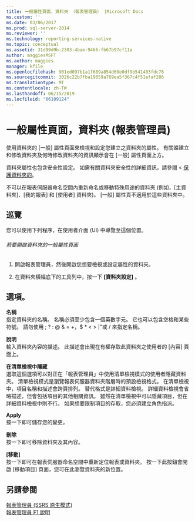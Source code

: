 ```yaml
---
title: 一般屬性頁面，資料夾 （報表管理員） |Microsoft Docs
ms.custom: ''
ms.date: 03/06/2017
ms.prod: sql-server-2014
ms.reviewer: ''
ms.technology: reporting-services-native
ms.topic: conceptual
ms.assetid: 31d99d9b-2303-4bae-9466-fb67b97cf11a
author: maggiesMSFT
ms.author: maggies
manager: kfile
ms.openlocfilehash: 901ed097b1a1f689a854d60e0df9b541403fdc76
ms.sourcegitcommit: 3026c22b7fba19059a769ea5f367c4f51efaf286
ms.translationtype: MT
ms.contentlocale: zh-TW
ms.lasthandoff: 06/15/2019
ms.locfileid: "66109124"
---
```

# <a name="general-properties-page-folders-report-manager"></a>一般屬性頁面，資料夾 (報表管理員)
  使用資料夾的 [一般] 屬性頁面來檢視和設定您建立之資料夾的屬性。 有關誰建立和修改資料夾及何時修改資料夾的資訊顯示會在 [一般] 屬性頁面上方。  
  
 資料夾屬性也包含安全性設定。 如需有關資料夾安全性的詳細資訊，請參閱 <<c0> [ 保護資料夾的](security/secure-folders.md)。  
  
 不可以在報表伺服器命名空間內重新命名或移動特殊用途的資料夾 (例如，[主資料夾]、[我的報表] 和 [使用者] 資料夾)。 [一般] 屬性頁不適用於這些資料夾中。  
  
## <a name="navigation"></a>巡覽  
 您可以使用下列程序，在使用者介面 (UI) 中導覽至這個位置。  
  
###### <a name="to-open-the-general-properties-page-for-a-folder"></a>若要開啟資料夾的一般屬性頁面  
  
1.  開啟報表管理員，然後開啟您想要檢視或設定屬性的資料夾。  
  
2.  在資料夾橫幅底下的工具列中，按一下 **[資料夾設定]** 。  
  
## <a name="options"></a>選項。  
 **名稱**  
 指定資料夾的名稱。 名稱必須至少包含一個英數字元。 它也可以包含空格和某些符號。 請勿使用 ; ? : \@ & = +，$ * \< > |"或 / 來指定名稱。  
  
 **說明**  
 輸入資料夾內容的描述。 此描述會出現在有權存取此資料夾之使用者的 [內容] 頁面上。  
  
 **在清單檢視中隱藏**  
 選取這個選項可以對正在「報表管理員」中使用清單檢視模式的使用者隱藏資料夾。 清單檢視模式是瀏覽報表伺服器資料夾階層時的預設檢視格式。 在清單檢視中，項目名稱和描述會跨頁排列。 替代格式是詳細資料檢視。 詳細資料檢視會省略描述，但會包括項目的其他相關資訊。 雖然在清單檢視中可以隱藏項目，但在詳細資料檢視中則不行。 如果想要限制項目的存取，您必須建立角色指派。  
  
 **Apply**  
 按一下即可儲存您的變更。  
  
 **刪除**  
 按一下即可移除資料夾及其內容。  
  
 **[移動]**  
 按一下即可在報表伺服器命名空間中重新定位報表或資料夾。 按一下此按鈕會開啟 [移動項目] 頁面，您可在此瀏覽資料夾的新位置。  
  
## <a name="see-also"></a>另請參閱  
 [報表管理員 &#40;SSRS 原生模式&#41;](../../2014/reporting-services/report-manager-ssrs-native-mode.md)   
 [報表管理員 F1 說明](../../2014/reporting-services/report-manager-f1-help.md)  
  
  
